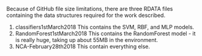 Because of GitHub file size limitations, there are three RDATA files containing the data structures required for the work described.
1. classifiers1stMarch2018 This contains the SVM, RBF, and MLP models.
2. RandomForest1stMarch2018 This contains the RandomForest model - it is really huge, taking up about 55MB in the environment.
3. NCA-February28th2018 This contain everything else.
